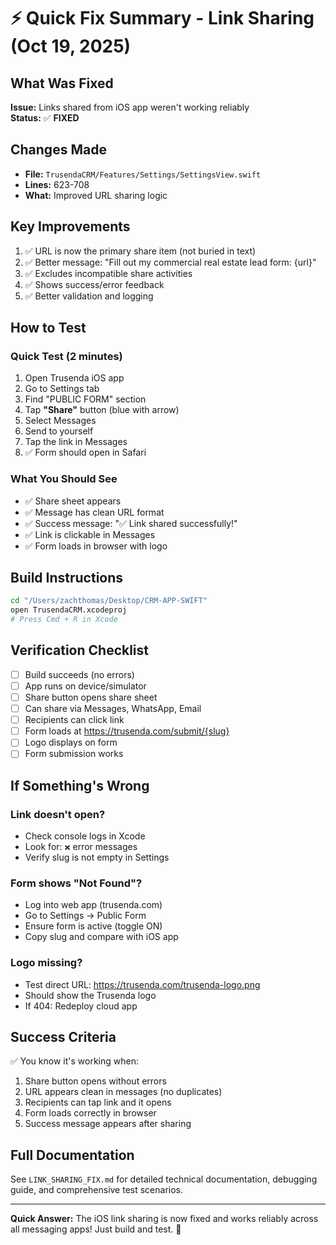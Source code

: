 # ⚡ Quick Fix Summary - Link Sharing (Oct 19, 2025)

## What Was Fixed
**Issue:** Links shared from iOS app weren't working reliably  
**Status:** ✅ **FIXED**

## Changes Made
- **File:** `TrusendaCRM/Features/Settings/SettingsView.swift`
- **Lines:** 623-708
- **What:** Improved URL sharing logic

## Key Improvements
1. ✅ URL is now the primary share item (not buried in text)
2. ✅ Better message: "Fill out my commercial real estate lead form: {url}"
3. ✅ Excludes incompatible share activities
4. ✅ Shows success/error feedback
5. ✅ Better validation and logging

## How to Test

### Quick Test (2 minutes)
1. Open Trusenda iOS app
2. Go to Settings tab
3. Find "PUBLIC FORM" section
4. Tap **"Share"** button (blue with arrow)
5. Select Messages
6. Send to yourself
7. Tap the link in Messages
8. ✅ Form should open in Safari

### What You Should See
- ✅ Share sheet appears
- ✅ Message has clean URL format
- ✅ Success message: "✅ Link shared successfully!"
- ✅ Link is clickable in Messages
- ✅ Form loads in browser with logo

## Build Instructions
```bash
cd "/Users/zachthomas/Desktop/CRM-APP-SWIFT"
open TrusendaCRM.xcodeproj
# Press Cmd + R in Xcode
```

## Verification Checklist
- [ ] Build succeeds (no errors)
- [ ] App runs on device/simulator
- [ ] Share button opens share sheet
- [ ] Can share via Messages, WhatsApp, Email
- [ ] Recipients can click link
- [ ] Form loads at https://trusenda.com/submit/{slug}
- [ ] Logo displays on form
- [ ] Form submission works

## If Something's Wrong

### Link doesn't open?
- Check console logs in Xcode
- Look for: `❌` error messages
- Verify slug is not empty in Settings

### Form shows "Not Found"?
- Log into web app (trusenda.com)
- Go to Settings → Public Form
- Ensure form is active (toggle ON)
- Copy slug and compare with iOS app

### Logo missing?
- Test direct URL: https://trusenda.com/trusenda-logo.png
- Should show the Trusenda logo
- If 404: Redeploy cloud app

## Success Criteria
✅ You know it's working when:
1. Share button opens without errors
2. URL appears clean in messages (no duplicates)
3. Recipients can tap link and it opens
4. Form loads correctly in browser
5. Success message appears after sharing

## Full Documentation
See `LINK_SHARING_FIX.md` for detailed technical documentation, debugging guide, and comprehensive test scenarios.

---

**Quick Answer:** The iOS link sharing is now fixed and works reliably across all messaging apps! Just build and test. 🚀
